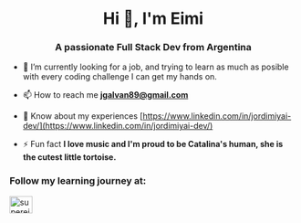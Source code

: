 <h1 align="center">Hi 👋, I'm Eimi</h1>
<h3 align="center">A passionate Full Stack Dev from Argentina</h3>

- 🌱 I’m currently looking for a job, and trying to learn as much as posible with every coding challenge I can get my hands on.

- 📫 How to reach me **jgalvan89@gmail.com**

- 📄 Know about my experiences [https://www.linkedin.com/in/jordimiyai-dev/](https://www.linkedin.com/in/jordimiyai-dev/)

- ⚡ Fun fact **I love music and I'm proud to be Catalina's human, she is the cutest little tortoise.**

<h3 align="left">Follow my learning journey at:</h3>
<p align="left">
<a href="https://twitter.com/supereimi" target="blank"><img align="center" src="https://raw.githubusercontent.com/rahuldkjain/github-profile-readme-generator/master/src/images/icons/Social/twitter.svg" alt="supereimi" height="30" width="40" /></a>
</p>

